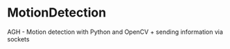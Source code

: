 MotionDetection
===============

AGH - Motion detection with Python and OpenCV + sending information via sockets
